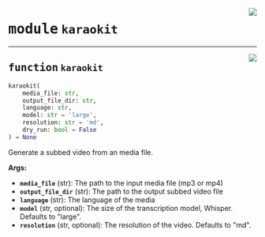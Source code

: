 <!-- markdownlint-disable -->

<a href="https://github.com/yasutak/karaokit/blob/main/karaokit.py#L0"><img align="right" style="float:right;" src="https://img.shields.io/badge/-source-cccccc?style=flat-square"></a>

# <kbd>module</kbd> `karaokit`





---

<a href="https://github.com/yasutak/karaokit/blob/main/karaokit.py#L8"><img align="right" style="float:right;" src="https://img.shields.io/badge/-source-cccccc?style=flat-square"></a>

## <kbd>function</kbd> `karaokit`

```python
karaokit(
    media_file: str,
    output_file_dir: str,
    language: str,
    model: str = 'large',
    resolution: str = 'md',
    dry_run: bool = False
) → None
```

Generate a subbed video from an media file. 



**Args:**
 
 - <b>`media_file`</b> (str):  The path to the input media file (mp3 or mp4) 
 - <b>`output_file_dir`</b> (str):  The path to the output subbed video file 
 - <b>`language`</b> (str):  The language of the media 
 - <b>`model`</b> (str, optional):  The size of the transcription model, Whisper. Defaults to "large". 
 - <b>`resolution`</b> (str, optional):  The resolution of the video. Defaults to "md". 


